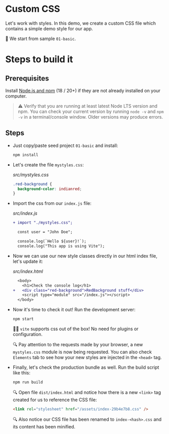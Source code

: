 # Custom CSS

Let's work with styles. In this demo, we create a custom CSS file which contains a simple demo style for our app.

📌 We start from sample `01-basic`.

# Steps to build it

## Prerequisites

Install [Node.js and npm](https://nodejs.org/en/) (18 / 20+) if they are not already installed on your computer.

> ⚠ Verify that you are running at least latest Node LTS version and npm. You can check your current version by running `node -v` and `npm -v` in a terminal/console window. Older versions may produce errors.

## Steps

- Just copy/paste seed project `01-basic` and install:

  ```cmd
  npm install
  ```

- Let's create the file `mystyles.css`:

  _src/mystyles.css_

  ```css
  .red-background {
    background-color: indianred;
  }
  ```

- Import the css from our `index.js` file:

  _src/index.js_

  ```diff
  + import "./mystyles.css";

    const user = "John Doe";

    console.log(`Hello ${user}!`);
    console.log("This app is using Vite");
  ```

- Now we can use our new style classes directly in our html index file, let's update it:

  _src/index.html_

  ```diff
    <body>
      <h1>Check the console log</h1>
  +   <div class="red-background">RedBackground stuff</div>
      <script type="module" src="/index.js"></script>
    </body>
  ```

- Now it's time to check it out! Run the development server:

  ```bash
  npm start
  ```

  👍🏼 `vite` supports css out of the box! No need for plugins or configuration.

  🔍 Pay attention to the requests made by your browser, a new `mystyles.css` module is now being requested.
  You can also check `Elements` tab to see how your new styles are injected in the `<head>` tag.

- Finally, let's check the production bundle as well. Run the build script like this:

  ```bash
  npm run build
  ```

  🔍 Open file `dist/index.html` and notice how there is a new `<link>` tag created for us to reference the CSS file:

  ```html
  <link rel="stylesheet" href="/assets/index-29b4e7b8.css" />
  ```

  🔍 Also notice our CSS file has been renamed to `index-<hash>.css` and its content has been minified.
